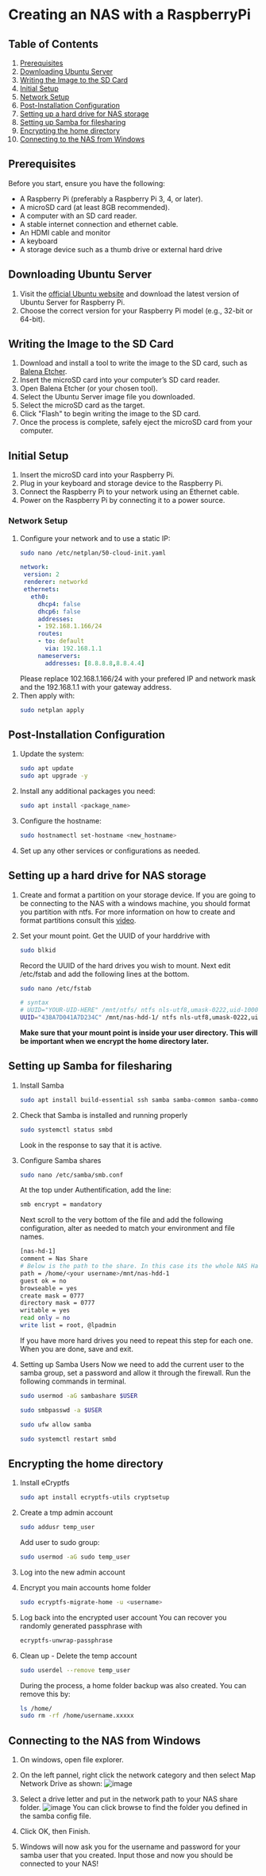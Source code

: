 
# Creating an NAS with a RaspberryPi

## Table of Contents
1. [Prerequisites](#prerequisites)
2. [Downloading Ubuntu Server](#downloading-ubuntu-server)
3. [Writing the Image to the SD Card](#writing-the-image-to-the-sd-card)
4. [Initial Setup](#initial-setup)
5. [Network Setup](#network-setup)
6. [Post-Installation Configuration](#post-installation-configuration)
7. [Setting up a hard drive for NAS storage](#Setting-up-a-hard-drive-for-NAS-storage)
8. [Setting up Samba for filesharing](#Setting-up-Samba-for-filesharing)
9. [Encrypting the home directory](#Encrypting-the-home-directory)
10. [Connecting to the NAS from Windows](#Connecting-to-the-NAS-from-Windows)

## Prerequisites

Before you start, ensure you have the following:

- A Raspberry Pi (preferably a Raspberry Pi 3, 4, or later).
- A microSD card (at least 8GB recommended).
- A computer with an SD card reader.
- A stable internet connection and ethernet cable.
- An HDMI cable and monitor
- A keyboard
- A storage device such as a thumb drive or external hard drive

## Downloading Ubuntu Server

1. Visit the [official Ubuntu website](https://ubuntu.com/download/raspberry-pi) and download the latest version of Ubuntu Server for Raspberry Pi.
2. Choose the correct version for your Raspberry Pi model (e.g., 32-bit or 64-bit).

## Writing the Image to the SD Card

1. Download and install a tool to write the image to the SD card, such as [Balena Etcher](https://www.balena.io/etcher/).
2. Insert the microSD card into your computer’s SD card reader.
3. Open Balena Etcher (or your chosen tool).
4. Select the Ubuntu Server image file you downloaded.
5. Select the microSD card as the target.
6. Click "Flash" to begin writing the image to the SD card.
7. Once the process is complete, safely eject the microSD card from your computer.

## Initial Setup

1. Insert the microSD card into your Raspberry Pi.
2. Plug in your keyboard and storage device to the Raspberry Pi.
3. Connect the Raspberry Pi to your network using an Ethernet cable.
4. Power on the Raspberry Pi by connecting it to a power source.

### Network Setup

1. Configure your network and to use a static IP:
    ```sh
   sudo nano /etc/netplan/50-cloud-init.yaml
   ```
   ```yaml
   network:
    version: 2
    renderer: networkd
    ethernets:
      eth0:
        dhcp4: false
        dhcp6: false
        addresses:
        - 192.168.1.166/24
        routes:
        - to: default
          via: 192.168.1.1
        nameservers:
          addresses: [8.8.8.8,8.8.4.4]
   ```
   Please replace 102.168.1.166/24 with your prefered IP and network mask and the 192.168.1.1 with your gateway address.
2. Then apply with:
   ```sh
   sudo netplan apply
   ```

## Post-Installation Configuration

1. Update the system:
   ```sh
   sudo apt update
   sudo apt upgrade -y
   ```
2. Install any additional packages you need:
   ```sh
   sudo apt install <package_name>
   ```
3. Configure the hostname:
   ```sh
   sudo hostnamectl set-hostname <new_hostname>
   ```
4. Set up any other services or configurations as needed.

## Setting up a hard drive for NAS storage

1. Create and format a partition on your storage device. If you are going to be connecting to the NAS with a windows machine, you should format you partition with ntfs.
   For more information on how to create and format partitions consult this [video](https://youtu.be/1UpZzqH6qeA?si=pb0qduVSSzw1nX9R).

2. Set your mount point.
   Get the UUID of your harddrive with
   ```sh
   sudo blkid
   ```
   Record the UUID of the hard drives you wish to mount.
   Next edit /etc/fstab and add the following lines at the bottom.
   ```sh
   sudo nano /etc/fstab
   ```
   ```sh
   # syntax
   # UUID="YOUR-UID-HERE" /mnt/ntfs/ ntfs nls-utf8,umask-0222,uid-1000,gid-1000,ro 0 0
   UUID="438A7D041A7D234C" /mnt/nas-hdd-1/ ntfs nls-utf8,umask-0222,uid-1000,gid-1000,ro 0 0
   ```
   **Make sure that your mount point is inside your user directory. This will be important when we encrypt the home directory later.**
   
## Setting up Samba for filesharing

1. Install Samba
   ```sh
   sudo apt install build-essential ssh samba samba-common samba-common-bin ntfs-3g fuse2fs
   ```
2. Check that Samba is installed and running properly
   ```sh
   sudo systemctl status smbd
   ```
   Look in the response to say that it is active.
3. Configure Samba shares
   ```sh
   sudo nano /etc/samba/smb.conf
   ```
   At the top under Authentification, add the line:
   ```sh
   smb encrypt = mandatory
   ```
   Next scroll to the very bottom of the file and add the following configuration, alter as needed to match your environment and file names.
   ```sh
   [nas-hd-1]
   comment = Nas Share
   # Below is the path to the share. In this case its the whole NAS Hard drive
   path = /home/<your username>/mnt/nas-hdd-1 
   guest ok = no
   browseable = yes
   create mask = 0777
   directory mask = 0777
   writable = yes
   read only = no
   write list = root, @lpadmin
   ```
   If you have more hard drives you need to repeat this step for each one.
   When you are done, save and exit.

4. Setting up Samba Users
   Now we need to add the current user to the samba group, set a password and allow it through the firewall.
   Run the following commands in terminal.
   ```sh
   sudo usermod -aG sambashare $USER

   sudo smbpasswd -a $USER

   sudo ufw allow samba

   sudo systemctl restart smbd
   ```

## Encrypting the home directory

1. Install eCryptfs
   ```sh
   sudo apt install ecryptfs-utils cryptsetup
   ```
2. Create a tmp admin account
   ```sh
   sudo addusr temp_user
   ```
   Add user to sudo group:
   ```sh
   sudo usermod -aG sudo temp_user
   ```
3. Log into the new admin account
   
4. Encrypt you main accounts home folder
   ```sh
   sudo ecryptfs-migrate-home -u <username>
   ```
5. Log back into the encrypted user account
   You can recover you randomly generated passphrase with
   ```sh
   ecryptfs-unwrap-passphrase
   ```
6. Clean up - Delete the temp account
   ```sh
   sudo userdel --remove temp_user
   ```
   During the process, a home folder backup was also created.
   You can remove this by:
   ```sh
   ls /home/
   sudo rm -rf /home/username.xxxxx
   ```

## Connecting to the NAS from Windows

1. On windows, open file explorer.
   
2. On the left pannel, right click the network category and then select Map Network Drive as shown:
   ![image](https://github.com/user-attachments/assets/1f87f885-d92a-4aa5-bad0-dad58703ba36)
   
4. Select a drive letter and put in the network path to your NAS share folder.
   ![image](https://github.com/user-attachments/assets/6d93ef39-1cba-41d1-876b-8d6aaca1d03e)
   You can click browse to find the folder you defined in the samba config file.

5. Click OK, then Finish.
   
6. Windows will now ask you for the username and password for your samba user that you created.
   Input those and now you should be connected to your NAS!



